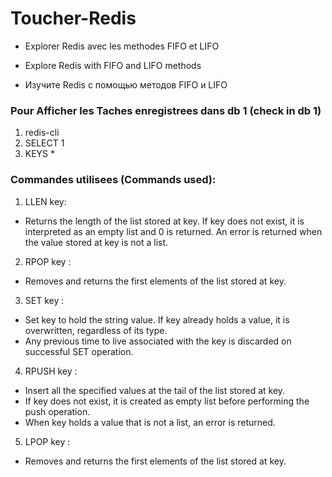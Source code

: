 # Toucher-Redis
- Explorer Redis avec les methodes FIFO et LIFO 

- Explore Redis with FIFO and LIFO methods

- Изучите Redis с помощью методов FIFO и LIFO

### Pour Afficher les Taches enregistrees dans db 1 (check in db 1)
1) redis-cli
2) SELECT 1
3) KEYS *

### Commandes utilisees (Commands used):
 1) LLEN key:
- Returns the length of the list stored at key. If key does not exist, it is interpreted as an empty list and 0 is returned. 
An error is returned when the value stored at key is not a list.

 2) RPOP key :
- Removes and returns the first elements of the list stored at key.

 3) SET key :
- Set key to hold the string value. If key already holds a value, it is overwritten, regardless of its type. 
- Any previous time to live associated with the key is discarded on successful SET operation.

 4) RPUSH key :
- Insert all the specified values at the tail of the list stored at key. 
- If key does not exist, it is created as empty list before performing the push operation. 
- When key holds a value that is not a list, an error is returned.

 5) LPOP key :
- Removes and returns the first elements of the list stored at key.